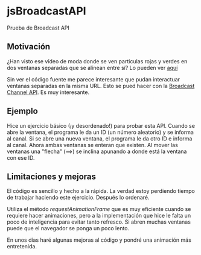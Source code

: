 # jsBroadcastAPI

Prueba de Broadcast API

## Motivación

¿Han visto ese vídeo de moda donde se ven particulas rojas y verdes en dos ventanas separadas que se alínean entre sí? Lo pueden ver [aquí](https://twitter.com/_nonfigurativ_/status/1727322594570027343)

Sin ver el código fuente me parece interesante que pudan interactuar ventanas separadas en la misma URL. Esto se pued hacer con la [Broadcast Channel API](https://developer.mozilla.org/en-US/docs/Web/API/Broadcast_Channel_API). Es muy interesante.

## Ejemplo

Hice un ejercicio básico (¡y desordenado!) para probar esta API. Cuando se abre la ventana, el programa le da un ID (un número aleatorio) y se informa al canal. Si se abre una nueva ventana, el programa le da otro ID e informa al canal. Ahora  ambas ventanas se enteran que existen. Al mover las ventanas una "flecha" (==>) se inclina apunando a donde está la ventana con ese ID.

## Limitaciones y mejoras

El código es sencillo y hecho a la rápida. La verdad estoy perdiendo tiempo de trabajar haciendo este ejercicio. Después lo ordenaré.

Utiliza el método *requestAnimationFrame* que es muy eficiente cuando se requiere hacer animaciones, pero a la implementación que hice le falta un poco de inteligencia para evitar tanto refresco. Si abren muchas ventanas puede que el navegador se ponga un poco lento.

En unos días haré algunas mejoras al código y pondré una animación más entretenida.
